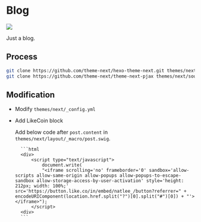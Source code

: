 # Blog

![](https://api.travis-ci.com/NatLee/Blog.svg)

Just a blog.

## Process

```bash
git clone https://github.com/theme-next/hexo-theme-next.git themes/next
git clone https://github.com/theme-next/theme-next-pjax themes/next/source/lib/pjax
```

## Modification

- Modify `themes/next/_config.yml`

- Add LikeCoin block

    Add below code after `post.content` in `themes/next/layout/_macro/post.swig`.

        ```html
        <div>
            <script type="text/javascript">
                document.write(
                "<iframe scrolling='no' frameborder='0' sandbox='allow-scripts allow-same-origin allow-popups allow-popups-to-escape-sandbox allow-storage-access-by-user-activation' style='height: 212px; width: 100%;' src='https://button.like.co/in/embed/natlee_/button?referrer=" + encodeURIComponent(location.href.split("?")[0].split("#")[0]) + "'></iframe>");
            </script>
        <div>
        ```

